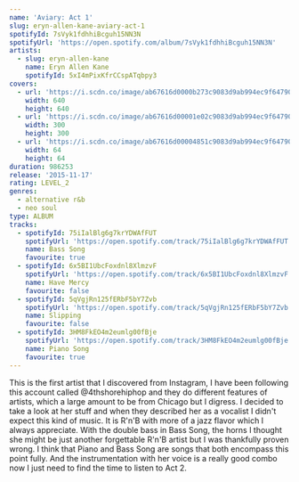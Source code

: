 ```yaml
---
name: 'Aviary: Act 1'
slug: eryn-allen-kane-aviary-act-1
spotifyId: 7sVyk1fdhhiBcguh15NN3N
spotifyUrl: 'https://open.spotify.com/album/7sVyk1fdhhiBcguh15NN3N'
artists:
  - slug: eryn-allen-kane
    name: Eryn Allen Kane
    spotifyId: 5xI4mPixKfrCCspATqbpy3
covers:
  - url: 'https://i.scdn.co/image/ab67616d0000b273c9083d9ab994ec9f64790d51'
    width: 640
    height: 640
  - url: 'https://i.scdn.co/image/ab67616d00001e02c9083d9ab994ec9f64790d51'
    width: 300
    height: 300
  - url: 'https://i.scdn.co/image/ab67616d00004851c9083d9ab994ec9f64790d51'
    width: 64
    height: 64
duration: 986253
release: '2015-11-17'
rating: LEVEL_2
genres:
  - alternative r&b
  - neo soul
type: ALBUM
tracks:
  - spotifyId: 75iIalBlg6g7krYDWAfFUT
    spotifyUrl: 'https://open.spotify.com/track/75iIalBlg6g7krYDWAfFUT'
    name: Bass Song
    favourite: true
  - spotifyId: 6x5BI1UbcFoxdnl8XlmzvF
    spotifyUrl: 'https://open.spotify.com/track/6x5BI1UbcFoxdnl8XlmzvF'
    name: Have Mercy
    favourite: false
  - spotifyId: 5qVgjRn125fERbF5bY7Zvb
    spotifyUrl: 'https://open.spotify.com/track/5qVgjRn125fERbF5bY7Zvb'
    name: Slipping
    favourite: false
  - spotifyId: 3HM8FkEO4m2eumlg00fBje
    spotifyUrl: 'https://open.spotify.com/track/3HM8FkEO4m2eumlg00fBje'
    name: Piano Song
    favourite: true
---
```

This is the first artist that I discovered from Instagram, I have been following this account
called @4thshorehiphop and they do different features of artists, which a large amount to be
from Chicago but I digress. I decided to take a look at her stuff and when they described
her as a vocalist I didn't expect this kind of music. It is R'n'B with more of a jazz flavor
which I always appreciate. With the double bass in Bass Song, the horns I thought she might
be just another forgettable R'n'B artist but I was thankfully proven wrong. I think that
Piano and Bass Song are songs that both encompass this point fully. And the instrumentation
with her voice is a really good combo now I just need to find the time to listen to Act 2.
